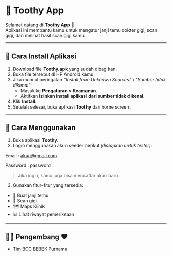 # 🦷 Toothy App

Selamat datang di **Toothy App** 🎉  
Aplikasi ini membantu kamu untuk mengatur janji temu dokter gigi, scan gigi, dan melihat hasil scan gigi kamu.

---

## 📲 Cara Install Aplikasi

1. Download file **Toothy.apk** yang sudah dibagikan.  
2. Buka file tersebut di HP Android kamu.  
3. Jika muncul peringatan *"Install from Unknown Sources"* / *"Sumber tidak dikenal"*:
   - Masuk ke **Pengaturan > Keamanan**.  
   - Aktifkan **Izinkan install aplikasi dari sumber tidak dikenal**.  
4. Klik **Install**.  
5. Setelah selesai, buka aplikasi **Toothy** dari home screen.  

---

## 🚀 Cara Menggunakan

1. Buka aplikasi **Toothy**.  
2. Login menggunakan akun seeder berikut *(disiapkan untuk tester)*:  

Email : akun@gmail.com

Password : password


> Jika ingin, kamu juga bisa mendaftar akun baru.  

3. Gunakan fitur-fitur yang tersedia:
- 📅 Buat janji temu  
- 📸 Scan gigi  
- 🗺️ Maps Klinik  
- 📊 Lihat riwayat pemeriksaan  

---

## 👩‍💻 Pengembang ❤️
- Tim BCC BEBEK Purnama
